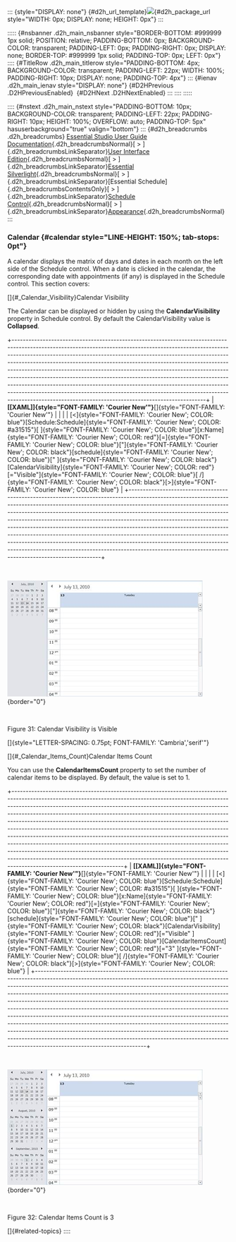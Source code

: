 ::: {style="DISPLAY: none"}
[](ms-xhelp:///?Id=d2h_url_template){#d2h_url_template}![](!package_url!){#d2h_package_url style="WIDTH: 0px; DISPLAY: none; HEIGHT: 0px"}
:::

::::: {#nsbanner .d2h_main_nsbanner style="BORDER-BOTTOM: #999999 1px solid; POSITION: relative; PADDING-BOTTOM: 0px; BACKGROUND-COLOR: transparent; PADDING-LEFT: 0px; PADDING-RIGHT: 0px; DISPLAY: none; BORDER-TOP: #999999 1px solid; PADDING-TOP: 0px; LEFT: 0px"}
:::: {#TitleRow .d2h_main_titlerow style="PADDING-BOTTOM: 4px; BACKGROUND-COLOR: transparent; PADDING-LEFT: 22px; WIDTH: 100%; PADDING-RIGHT: 10px; DISPLAY: none; PADDING-TOP: 4px"}
::: {#ienav .d2h_main_ienav style="DISPLAY: none"}
[](ms-xhelp:///?Id=436fb287-6cea-4a87-b33f-7177087dd205){#D2HPrevious .D2HPreviousEnabled}  [](ms-xhelp:///?Id=f1001d64-f025-400b-a3d5-0425e2574292){#D2HNext .D2HNextEnabled}
:::
::::
:::::

:::: {#nstext .d2h_main_nstext style="PADDING-BOTTOM: 10px; BACKGROUND-COLOR: transparent; PADDING-LEFT: 22px; PADDING-RIGHT: 10px; HEIGHT: 100%; OVERFLOW: auto; PADDING-TOP: 5px" hasuserbackground="true" valign="bottom"}
::: {#d2h_breadcrumbs .d2h_breadcrumbs}
[Essential Studio User Guide Documentation](ms-xhelp:///?Id=12457748-09e3-4d74-a240-8e049cedf030){.d2h_breadcrumbsNormal}[ \> ]{.d2h_breadcrumbsLinkSeparator}[User Interface Edition](ms-xhelp:///?Id=c29296b7-531c-413b-a0ec-488ca1f7f669){.d2h_breadcrumbsNormal}[ \> ]{.d2h_breadcrumbsLinkSeparator}[Essential Silverlight](ms-xhelp:///?Id=66221bd1-ba2e-43c2-94a7-618f50e01d24){.d2h_breadcrumbsNormal}[ \> ]{.d2h_breadcrumbsLinkSeparator}[Essential Schedule]{.d2h_breadcrumbsContentsOnly}[ \> ]{.d2h_breadcrumbsLinkSeparator}[Schedule Control](ms-xhelp:///?Id=641660d5-c458-4c5d-9615-332d1a8eb458){.d2h_breadcrumbsNormal}[ \> ]{.d2h_breadcrumbsLinkSeparator}[Appearance](ms-xhelp:///?Id=436fb287-6cea-4a87-b33f-7177087dd205){.d2h_breadcrumbsNormal}
:::

### Calendar {#calendar style="LINE-HEIGHT: 150%; tab-stops: 0pt"}

A calendar displays the matrix of days and dates in each month on the left side of the Schedule control. When a date is clicked in the calendar, the corresponding date with appointments (if any) is displayed in the Schedule control. This section covers:

[]{#_Calendar_Visibility}Calendar Visibility

The Calendar can be displayed or hidden by using the **CalendarVisibility** property in Schedule control. By default the CalendarVisibility value is **Collapsed**.

+--------------------------------------------------------------------------------------------------------------------------------------------------------------------------------------------------------------------------------------------------------------------------------------------------------------------------------------------------------------------------------------------------------------------------------------------------------------------------------------------------------------------------------------------------------------------------------------------------------------------------------------------------------------------------------------------------------------------+
| **[\[XAML\]]{style="FONT-FAMILY: 'Courier New'"}**[]{style="FONT-FAMILY: 'Courier New'"}                                                                                                                                                                                                                                                                                                                                                                                                                                                                                                                                                                                                                           |
|                                                                                                                                                                                                                                                                                                                                                                                                                                                                                                                                                                                                                                                                                                                    |
| [\<]{style="FONT-FAMILY: 'Courier New'; COLOR: blue"}[Schedule:Schedule]{style="FONT-FAMILY: 'Courier New'; COLOR: #a31515"}[ ]{style="FONT-FAMILY: 'Courier New'; COLOR: blue"}[x:Name]{style="FONT-FAMILY: 'Courier New'; COLOR: red"}[=]{style="FONT-FAMILY: 'Courier New'; COLOR: blue"}[\"]{style="FONT-FAMILY: 'Courier New'; COLOR: black"}[schedule]{style="FONT-FAMILY: 'Courier New'; COLOR: blue"}[\" ]{style="FONT-FAMILY: 'Courier New'; COLOR: black"}[CalendarVisibility]{style="FONT-FAMILY: 'Courier New'; COLOR: red"}[=\"Visible\"]{style="FONT-FAMILY: 'Courier New'; COLOR: blue"}[ /]{style="FONT-FAMILY: 'Courier New'; COLOR: black"}[\>]{style="FONT-FAMILY: 'Courier New'; COLOR: blue"} |
+--------------------------------------------------------------------------------------------------------------------------------------------------------------------------------------------------------------------------------------------------------------------------------------------------------------------------------------------------------------------------------------------------------------------------------------------------------------------------------------------------------------------------------------------------------------------------------------------------------------------------------------------------------------------------------------------------------------------+

 

![Description: C:\\Users\\balaji_muthukani\\Desktop\\New Images\\CalenderVisibility_Visible.png](ImagesExt/image85_41.jpg){border="0"}

 

Figure 31: Calendar Visibility is Visible

[]{style="LETTER-SPACING: 0.75pt; FONT-FAMILY: 'Cambria','serif'"} 

[]{#_Calendar_Items_Count}Calendar Items Count

You can use the **CalendarItemsCount** property to set the number of calendar items to be displayed. By default, the value is set to 1.

+---------------------------------------------------------------------------------------------------------------------------------------------------------------------------------------------------------------------------------------------------------------------------------------------------------------------------------------------------------------------------------------------------------------------------------------------------------------------------------------------------------------------------------------------------------------------------------------------------------------------------------------------------------------------------------------------------------------------------------------------------------------------------------------------------------------------------------------------------+
| **[\[XAML\]]{style="FONT-FAMILY: 'Courier New'"}**[]{style="FONT-FAMILY: 'Courier New'"}                                                                                                                                                                                                                                                                                                                                                                                                                                                                                                                                                                                                                                                                                                                                                          |
|                                                                                                                                                                                                                                                                                                                                                                                                                                                                                                                                                                                                                                                                                                                                                                                                                                                   |
| [\<]{style="FONT-FAMILY: 'Courier New'; COLOR: blue"}[Schedule:Schedule]{style="FONT-FAMILY: 'Courier New'; COLOR: #a31515"}[ ]{style="FONT-FAMILY: 'Courier New'; COLOR: blue"}[x:Name]{style="FONT-FAMILY: 'Courier New'; COLOR: red"}[=]{style="FONT-FAMILY: 'Courier New'; COLOR: blue"}[\"]{style="FONT-FAMILY: 'Courier New'; COLOR: black"}[schedule]{style="FONT-FAMILY: 'Courier New'; COLOR: blue"}[\" ]{style="FONT-FAMILY: 'Courier New'; COLOR: black"}[CalendarVisibility]{style="FONT-FAMILY: 'Courier New'; COLOR: red"}[=\"Visible\" ]{style="FONT-FAMILY: 'Courier New'; COLOR: blue"}[CalendarItemsCount]{style="FONT-FAMILY: 'Courier New'; COLOR: red"}[=\"3\" ]{style="FONT-FAMILY: 'Courier New'; COLOR: blue"}[ /]{style="FONT-FAMILY: 'Courier New'; COLOR: black"}[\>]{style="FONT-FAMILY: 'Courier New'; COLOR: blue"} |
+---------------------------------------------------------------------------------------------------------------------------------------------------------------------------------------------------------------------------------------------------------------------------------------------------------------------------------------------------------------------------------------------------------------------------------------------------------------------------------------------------------------------------------------------------------------------------------------------------------------------------------------------------------------------------------------------------------------------------------------------------------------------------------------------------------------------------------------------------+

 

![Description: C:\\Users\\balaji_muthukani\\Desktop\\New Images\\CalenderCount_3.png](ImagesExt/image85_42.jpg){border="0"}

 

Figure 32: Calendar Items Count is 3

[]{#related-topics}
::::
